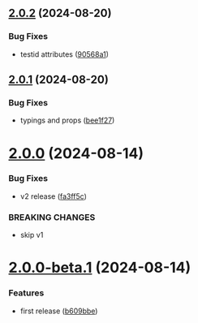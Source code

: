 ## [2.0.2](https://github.com/retejs/lit-plugin/compare/v2.0.1...v2.0.2) (2024-08-20)


### Bug Fixes

* testid attributes ([90568a1](https://github.com/retejs/lit-plugin/commit/90568a1e538750ae32cd22e19f01a914e37c59fc))

## [2.0.1](https://github.com/retejs/lit-plugin/compare/v2.0.0...v2.0.1) (2024-08-20)


### Bug Fixes

* typings and props ([bee1f27](https://github.com/retejs/lit-plugin/commit/bee1f270ca5a465247ceae97a5b95f5462e27d2e))

# [2.0.0](https://github.com/retejs/lit-plugin/compare/v1.0.0...v2.0.0) (2024-08-14)


### Bug Fixes

* v2 release ([fa3ff5c](https://github.com/retejs/lit-plugin/commit/fa3ff5ca668a69e5b0bbde8905c4343d6930a986))


### BREAKING CHANGES

* skip v1

# [2.0.0-beta.1](https://github.com/retejs/lit-plugin/compare/v2.0.0-beta.0...v2.0.0-beta.1) (2024-08-14)


### Features

* first release ([b609bbe](https://github.com/retejs/lit-plugin/commit/b609bbe14fd247849d02deb5bf86e616a816b8e0))

